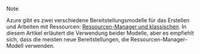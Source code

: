 > [!NOTE]
> Azure gibt es zwei verschiedene Bereitstellungsmodelle für das Erstellen und Arbeiten mit Ressourcen: [Ressourcen-Manager und klassischen](../articles/azure-resource-manager/resource-manager-deployment-model.md). In diesem Artikel erläutert die Verwendung beider Modelle, aber es empfiehlt sich, dass die meisten neue Bereitstellungen, die Ressourcen-Manager-Modell verwenden.
